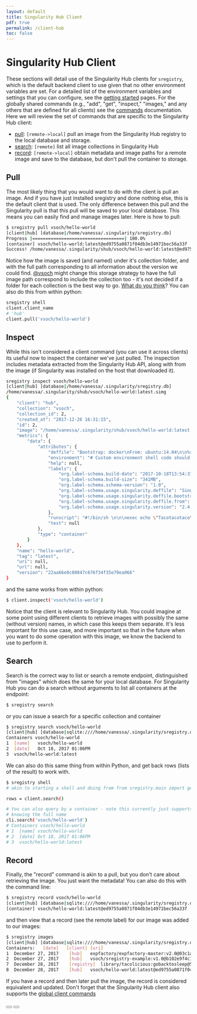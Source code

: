 ```yaml
---
layout: default
title: Singularity Hub Client
pdf: true
permalink: /client-hub
toc: false
---
```


# Singularity Hub Client

These sections will detail use of the Singularity Hub clients for `sregistry`, which is
the default backend client to use given that no other environment variables are set. For a detailed list of
the environment variables and settings that you can configure, see the [getting started](../getting-started) pages. 
For the globally shared commands (e.g., "add", "get", "inspect," "images," and any others that are defined for all clients)
see the [commands](../getting-started/commands.md) documentation. Here we will review the set of commands that are
specific to the Singularity Hub client:

 - [pull](#pull): `[remote->local]` pull an image from the Singularity Hub registry to the local database and storage.
 - [search](#search): `[remote]` list all image collections in Singularity Hub
 - [record](#record): `[remote->local]` obtain metadata and image paths for a remote image and save to the database, but don't pull the container to storage.


## Pull
The most likely thing that you would want to do with the client is pull an image. And
if you have just installed sregistry and done nothing else, this is the default client
that is used. The only difference between this pull and the Singularity pull is that
this pull will be saved to your local database. This means you can easily find and
manage images later. Here is how to pull:

```bash
$ sregistry pull vsoch/hello-world
[client|hub] [database|/home/vanessa/.singularity/sregistry.db]
Progress |===================================| 100.0% 
[container] vsoch/hello-world:latest@ed9755a0871f04db3e14971bec56a33f
Success! /home/vanessa/.singularity/shub/vsoch/hello-world:latest@ed9755a0871f04db3e14971bec56a33f.simg
```

Notice how the image is saved (and named) under it's collection folder, and with the full path corresponding
to all information about the version we could find. [@vsoch](https://www.github.com/vsoch) might change this storage strategy to have the full
image path correspond to include the collection too - it's not decided if a folder for each collection is the best
way to go. [What do you think](https://www.github.com/singularityhub/sregistry-cli/issues)? You can also do this from within python:

```python
sregistry shell
client.client_name
# 'hub'
client.pull('vsoch/hello-world')
```

## Inspect
While this isn't considered a client command (you can use it across clients) its useful now to inspect the container we've just pulled. The inspection includes metadata extracted from
the Singularity Hub API, along with from the image (if Singularity was installed on the host
that downloaded it).

```bash
sregistry inspect vsoch/hello-world
[client|hub] [database|/home/vanessa/.singularity/sregistry.db]
/home/vanessa/.singularity/shub/vsoch/hello-world:latest.simg
{
    "client": "hub",
    "collection": "vsoch",
    "collection_id": 2,
    "created_at": "2017-12-26 16:31:15",
    "id": 2,
    "image": "/home/vanessa/.singularity/shub/vsoch/hello-world:latest.simg",
    "metrics": {
        "data": {
            "attributes": {
                "deffile": "Bootstrap: docker\nFrom: ubuntu:14.04\n\n%runscript\n\nexec echo \"Tacotacotaco\"\n",
                "environment": "# Custom environment shell code should follow\n\n",
                "help": null,
                "labels": {
                    "org.label-schema.build-date": "2017-10-18T13:54:37+00:00",
                    "org.label-schema.build-size": "341MB",
                    "org.label-schema.schema-version": "1.0",
                    "org.label-schema.usage.singularity.deffile": "Singularity",
                    "org.label-schema.usage.singularity.deffile.bootstrap": "docker",
                    "org.label-schema.usage.singularity.deffile.from": "ubuntu:14.04",
                    "org.label-schema.usage.singularity.version": "2.4-feature-squashbuild-secbuild.g217367c"
                },
                "runscript": "#!/bin/sh \n\n\nexec echo \"Tacotacotaco\"\n",
                "test": null
            },
            "type": "container"
        }
    },
    "name": "hello-world",
    "tag": "latest",
    "uri": null,
    "url": null,
    "version": "22aa66e0c80847c676f34f35e70ea066"
}
```

and the same works from within python:

```bash
$ client.inspect('vsoch/hello-world')
```

Notice that the client is relevant to Singularity Hub. You could imagine at some point using
different clients to retrieve images with possibly the same (without version) names, in which case
this keeps them separate. It's less important for this use case, and more important so that in the future when you want to do some operation with this image, we know the backend to use to perform it.


## Search
Search is the correct way to list or search a remote endpoint, distinguished from "images" which does the same for your local database. For Singularity Hub you can do a search without arguments to list all containers at the endpoint:

```bash
$ sregistry search
```

or you can issue a search for a specific collection and container

```bash
$ sregistry search vsoch/hello-world
[client|hub] [database|sqlite:////home/vanessa/.singularity/sregistry.db]
Containers vsoch/hello-world
1  [name]	vsoch/hello-world
2  [date]	Oct 18, 2017 01:06PM
3  vsoch/hello-world:latest
```

We can also do this same thing from within Python, and get back rows (lists of the result) to work with.

```bash
$ sregistry shell 
# akin to starting a shell and doing from from sregistry.main import get_client; client = get_client()

rows = client.search()

# You can also query by a container - note this currently just supports
# knowing the full name
cli.search('vsoch/hello-world')
# Containers vsoch/hello-world
# 1  [name]	vsoch/hello-world
# 2  [date]	Oct 18, 2017 01:06PM
# 3  vsoch/hello-world:latest
```

## Record
Finally, the "record" command is akin to a pull, but you don't care about retrieving the image. You just want the metadata! You can also do this with the command line:

```bash
$ sregistry record vsoch/hello-world
[client|hub] [database|sqlite:////home/vanessa/.singularity/sregistry.db]
[container] vsoch/hello-world:latest@ed9755a0871f04db3e14971bec56a33f
```

and then view that a record (see the remote label) for our image was added to our images:

```bash
$ sregistry images
[client|hub] [database|sqlite:////home/vanessa/.singularity/sregistry.db]
Containers:   [date]   [client]	[uri]
1  December 27, 2017	[hub]	expfactory/expfactory-master:v2.0@03c1ab08e58c6a5101bc790cd9836d25
2  December 27, 2017	[hub]	vsoch/sregistry-example:v1.0@b102e9f4c1b2228d6e21755b27c32ed2
7  December 28, 2017	[registry]	library/tacolicious:gobacktosleep@5b0c0982-9e9a-4e66-8aa1-91ae2cba4cd3
8  December 28, 2017	[hub]	vsoch/hello-world:latest@ed9755a0871f04db3e14971bec56a33f
```

If you have a record and then later pull the image, the record is considered equivalent and updated.
Don't forget that the Singularity Hub client also supports the [global client commands](../getting-started/commands.md)

<div>
    <a href="/sregistry-cli/"><button class="previous-button btn btn-primary"><i class="fa fa-chevron-left"></i> </button></a>
    <a href="/sregistry-cli/client-registry.html"><button class="next-button btn btn-primary"><i class="fa fa-chevron-right"></i> </button></a>
</div><br>
